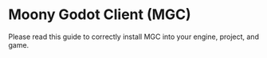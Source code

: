 # Moony Godot Client (MGC)

Please read this guide to correctly install MGC into your engine, project, and game.